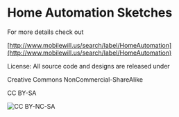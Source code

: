 Home Automation Sketches
================

For more details check out

[http://www.mobilewill.us/search/label/HomeAutomation](http://www.mobilewill.us/search/label/HomeAutomation)


License: All source code and designs are released under 

Creative Commons NonCommercial-ShareAlike 

CC BY-SA

![CC BY-NC-SA](http://i.creativecommons.org/l/by-nc-sa/3.0/88x31.png)
